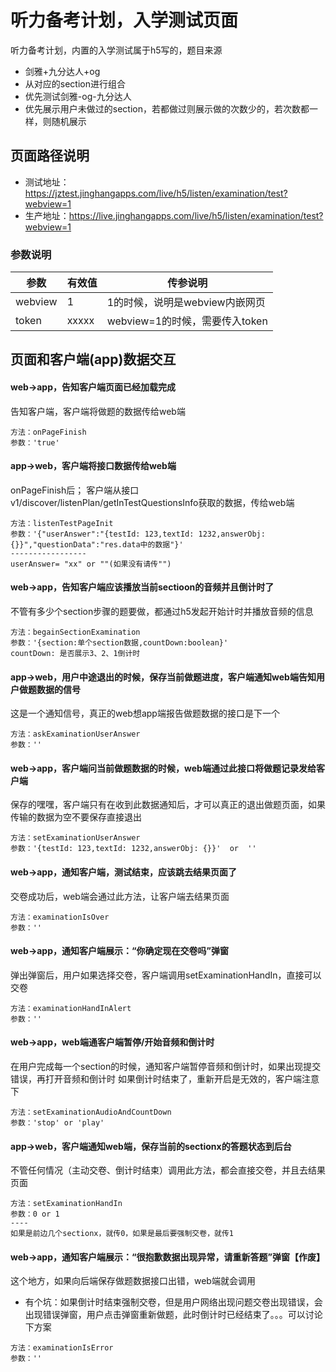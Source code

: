 <!-- 页面大标题 -->
# 听力备考计划，入学测试页面

<!-- 页面说明 -->
听力备考计划，内置的入学测试属于h5写的，题目来源
- 剑雅+九分达人+og
- 从对应的section进行组合
- 优先测试剑雅-og-九分达人
- 优先展示用户未做过的section，若都做过则展示做的次数少的，若次数都一样，则随机展示


<!--页面路径说明-->
## 页面路径说明
- 测试地址：https://jztest.jinghangapps.com/live/h5/listen/examination/test?webview=1
- 生产地址：https://live.jinghangapps.com/live/h5/listen/examination/test?webview=1
### 参数说明
| 参数 | 有效值 | 传参说明 |
|--------|---------|---------|
|webview | 1 | 1的时候，说明是webview内嵌网页 | 
|token | xxxxx | webview=1的时候，需要传入token | 

<!-- 页面bridge交互说明 -->
## 页面和客户端(app)数据交互

#### web→app，告知客户端页面已经加载完成
告知客户端，客户端将做题的数据传给web端
```
方法：onPageFinish
参数：'true'
```

#### app→web，客户端将接口数据传给web端
onPageFinish后；
客户端从接口v1/discover/listenPlan/getInTestQuestionsInfo获取的数据，传给web端
```
方法：listenTestPageInit
参数：'{"userAnswer":"{testId: 123,textId: 1232,answerObj: {}}","questionData":"res.data中的数据"}'
-----------------
userAnswer= "xx" or ""(如果没有请传"")
```

#### web→app，告知客户端应该播放当前sectioon的音频并且倒计时了
不管有多少个section步骤的题要做，都通过h5发起开始计时并播放音频的信息
```
方法：begainSectionExamination
参数：'{section:单个section数据,countDown:boolean}'
countDown: 是否展示3、2、1倒计时
```

#### app→web，用户中途退出的时候，保存当前做题进度，客户端通知web端告知用户做题数据的信号
这是一个通知信号，真正的web想app端报告做题数据的接口是下一个
```
方法：askExaminationUserAnswer
参数：''
```

#### web→app，客户端问当前做题数据的时候，web端通过此接口将做题记录发给客户端
保存的嘿嘿，客户端只有在收到此数据通知后，才可以真正的退出做题页面，如果传输的数据为空不要保存直接退出
```
方法：setExaminationUserAnswer
参数：'{testId: 123,textId: 1232,answerObj: {}}'  or  ''
```

#### web→app，通知客户端，测试结束，应该跳去结果页面了
交卷成功后，web端会通过此方法，让客户端去结果页面
```
方法：examinationIsOver
参数：''
```

#### web→app，通知客户端展示：“你确定现在交卷吗”弹窗
弹出弹窗后，用户如果选择交卷，客户端调用setExaminationHandIn，直接可以交卷
```
方法：examinationHandInAlert
参数：''
```


#### web→app，web端通客户端暂停/开始音频和倒计时
在用户完成每一个section的时候，通知客户端暂停音频和倒计时，如果出现提交错误，再打开音频和倒计时
如果倒计时结束了，重新开启是无效的，客户端注意下
```
方法：setExaminationAudioAndCountDown
参数：'stop' or 'play'
```

#### app→web，客户端通知web端，保存当前的sectionx的答题状态到后台
不管任何情况（主动交卷、倒计时结束）调用此方法，都会直接交卷，并且去结果页面
```
方法：setExaminationHandIn
参数：0 or 1  
----
如果是前边几个sectionx，就传0，如果是最后要强制交卷，就传1
```

#### web→app，通知客户端展示：“很抱歉数据出现异常，请重新答题”弹窗【作废】
这个地方，如果向后端保存做题数据接口出错，web端就会调用
- 有个坑：如果倒计时结束强制交卷，但是用户网络出现问题交卷出现错误，会出现错误弹窗，用户点击弹窗重新做题，此时倒计时已经结束了。。。可以讨论下方案
```
方法：examinationIsError
参数：''
```
